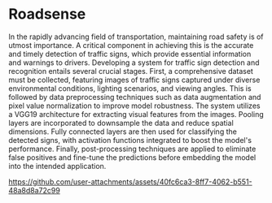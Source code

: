 # Roadsense
In the rapidly advancing field of transportation, maintaining road safety is of utmost importance. A critical component in achieving this is the accurate and timely detection of traffic signs, which provide essential information and warnings to drivers.
Developing a system for traffic sign detection and recognition entails several crucial stages. First, a comprehensive dataset must be collected, featuring images of traffic signs captured under diverse environmental conditions, lighting scenarios, and viewing angles. This is followed by data preprocessing techniques such as data augmentation and pixel value normalization to improve model robustness.
The system utilizes a VGG19 architecture for extracting visual features from the images. Pooling layers are incorporated to downsample the data and reduce spatial dimensions. Fully connected layers are then used for classifying the detected signs, with activation functions integrated to boost the model's performance.
Finally, post-processing techniques are applied to eliminate false positives and fine-tune the predictions before embedding the model into the intended application.





https://github.com/user-attachments/assets/40fc6ca3-8ff7-4062-b551-48a8d8a72c99

